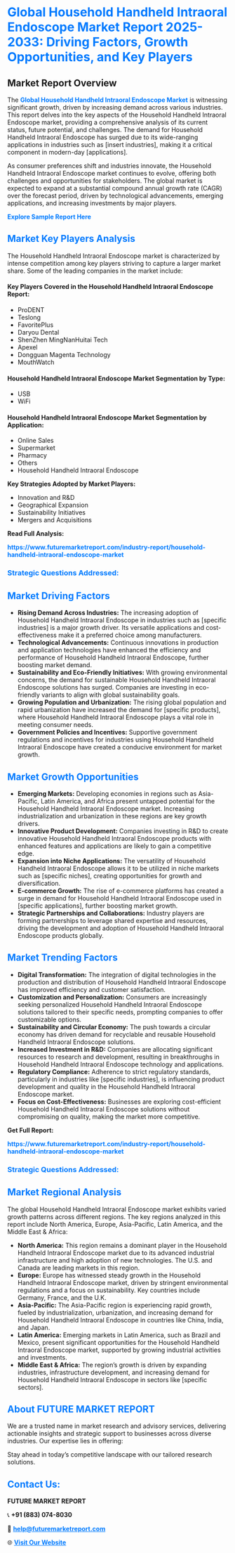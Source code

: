 <h1 style="color: #007BFF;">Global Household Handheld Intraoral Endoscope Market Report 2025-2033: Driving Factors, Growth Opportunities, and Key Players</h1>

<section id="overview">
<h2>Market Report Overview</h2>
<p>The <a href="https://www.futuremarketreport.com/industry-report/household-handheld-intraoral-endoscope-market" style="color: #007BFF; text-decoration: none;"><strong>Global Household Handheld Intraoral Endoscope Market</strong></a> is witnessing significant growth, driven by increasing demand across various industries. This report delves into the key aspects of the Household Handheld Intraoral Endoscope market, providing a comprehensive analysis of its current status, future potential, and challenges. The demand for Household Handheld Intraoral Endoscope has surged due to its wide-ranging applications in industries such as [insert industries], making it a critical component in modern-day [applications].</p>
<p>As consumer preferences shift and industries innovate, the Household Handheld Intraoral Endoscope market continues to evolve, offering both challenges and opportunities for stakeholders. The global market is expected to expand at a substantial compound annual growth rate (CAGR) over the forecast period, driven by technological advancements, emerging applications, and increasing investments by major players.</p>
</section>

<section id="overview">
<p><a href="https://www.futuremarketreport.com/request-sample/reportId=122051" style="color: #007BFF; text-decoration: none;"><strong>Explore Sample Report Here</strong></a></p>
</section>

<section id="key-players">
<h2 style="color: #007BFF;">Market Key Players Analysis</h2>
<p>The Household Handheld Intraoral Endoscope market is characterized by intense competition among key players striving to capture a larger market share. Some of the leading companies in the market include:</p>
<h4>Key Players Covered in the Household Handheld Intraoral Endoscope Report:</h4>
<ul><li>ProDENT</li><li>Teslong</li><li>FavoritePlus</li><li>Daryou Dental</li><li>ShenZhen MingNanHuitai Tech</li><li>Apexel</li><li>Dongguan Magenta Technology</li><li>MouthWatch</li></ul>
<h4>Household Handheld Intraoral Endoscope Market Segmentation by Type:</h4>
<ul><li>USB</li><li>WiFi</li></ul>

<h4>Household Handheld Intraoral Endoscope Market Segmentation by Application:</h4>
<ul><li>Online Sales</li><li>Supermarket</li><li>Pharmacy</li><li>Others</li><li>Household Handheld Intraoral Endoscope</li></ul>
<p><strong>Key Strategies Adopted by Market Players:</strong></p>
<ul>
<li>Innovation and R&D</li>
<li>Geographical Expansion</li>
<li>Sustainability Initiatives</li>
<li>Mergers and Acquisitions</li>
</ul>
</section>

<section>
<p><strong>Read Full Analysis: </strong></p><a href="https://www.futuremarketreport.com/industry-report/household-handheld-intraoral-endoscope-market" style="color: #007BFF; text-decoration: none;"><strong>https://www.futuremarketreport.com/industry-report/household-handheld-intraoral-endoscope-market</strong></a>
<h3 style="color: #007BFF;">Strategic Questions Addressed:</h3>
</section>

<section id="driving-factors">
<h2 style="color: #007BFF;">Market Driving Factors</h2>
<ul>
<li><strong>Rising Demand Across Industries:</strong> The increasing adoption of Household Handheld Intraoral Endoscope in industries such as [specific industries] is a major growth driver. Its versatile applications and cost-effectiveness make it a preferred choice among manufacturers.</li>
<li><strong>Technological Advancements:</strong> Continuous innovations in production and application technologies have enhanced the efficiency and performance of Household Handheld Intraoral Endoscope, further boosting market demand.</li>
<li><strong>Sustainability and Eco-Friendly Initiatives:</strong> With growing environmental concerns, the demand for sustainable Household Handheld Intraoral Endoscope solutions has surged. Companies are investing in eco-friendly variants to align with global sustainability goals.</li>
<li><strong>Growing Population and Urbanization:</strong> The rising global population and rapid urbanization have increased the demand for [specific products], where Household Handheld Intraoral Endoscope plays a vital role in meeting consumer needs.</li>
<li><strong>Government Policies and Incentives:</strong> Supportive government regulations and incentives for industries using Household Handheld Intraoral Endoscope have created a conducive environment for market growth.</li>
</ul>
</section>

<section id="growth-opportunities">
<h2 style="color: #007BFF;">Market Growth Opportunities</h2>
<ul>
<li><strong>Emerging Markets:</strong> Developing economies in regions such as Asia-Pacific, Latin America, and Africa present untapped potential for the Household Handheld Intraoral Endoscope market. Increasing industrialization and urbanization in these regions are key growth drivers.</li>
<li><strong>Innovative Product Development:</strong> Companies investing in R&D to create innovative Household Handheld Intraoral Endoscope products with enhanced features and applications are likely to gain a competitive edge.</li>
<li><strong>Expansion into Niche Applications:</strong> The versatility of Household Handheld Intraoral Endoscope allows it to be utilized in niche markets such as [specific niches], creating opportunities for growth and diversification.</li>
<li><strong>E-commerce Growth:</strong> The rise of e-commerce platforms has created a surge in demand for Household Handheld Intraoral Endoscope used in [specific applications], further boosting market growth.</li>
<li><strong>Strategic Partnerships and Collaborations:</strong> Industry players are forming partnerships to leverage shared expertise and resources, driving the development and adoption of Household Handheld Intraoral Endoscope products globally.</li>
</ul>
</section>

<section id="trending-factors">
<h2 style="color: #007BFF;">Market Trending Factors</h2>
<ul>
<li><strong>Digital Transformation:</strong> The integration of digital technologies in the production and distribution of Household Handheld Intraoral Endoscope has improved efficiency and customer satisfaction.</li>
<li><strong>Customization and Personalization:</strong> Consumers are increasingly seeking personalized Household Handheld Intraoral Endoscope solutions tailored to their specific needs, prompting companies to offer customizable options.</li>
<li><strong>Sustainability and Circular Economy:</strong> The push towards a circular economy has driven demand for recyclable and reusable Household Handheld Intraoral Endoscope solutions.</li>
<li><strong>Increased Investment in R&D:</strong> Companies are allocating significant resources to research and development, resulting in breakthroughs in Household Handheld Intraoral Endoscope technology and applications.</li>
<li><strong>Regulatory Compliance:</strong> Adherence to strict regulatory standards, particularly in industries like [specific industries], is influencing product development and quality in the Household Handheld Intraoral Endoscope market.</li>
<li><strong>Focus on Cost-Effectiveness:</strong> Businesses are exploring cost-efficient Household Handheld Intraoral Endoscope solutions without compromising on quality, making the market more competitive.</li>
</ul>
</section>

<section>
<p><strong>Get Full Report: </strong></p><a href="https://www.futuremarketreport.com/industry-report/household-handheld-intraoral-endoscope-market" style="color: #007BFF; text-decoration: none;"><strong>https://www.futuremarketreport.com/industry-report/household-handheld-intraoral-endoscope-market</strong></a>
<h3 style="color: #007BFF;">Strategic Questions Addressed:</h3>
</section>


<section id="regional-analysis">
<h2 style="color: #007BFF;">Market Regional Analysis</h2>
<p>The global Household Handheld Intraoral Endoscope market exhibits varied growth patterns across different regions. The key regions analyzed in this report include North America, Europe, Asia-Pacific, Latin America, and the Middle East & Africa:</p>
<ul>
<li><strong>North America:</strong> This region remains a dominant player in the Household Handheld Intraoral Endoscope market due to its advanced industrial infrastructure and high adoption of new technologies. The U.S. and Canada are leading markets in this region.</li>
<li><strong>Europe:</strong> Europe has witnessed steady growth in the Household Handheld Intraoral Endoscope market, driven by stringent environmental regulations and a focus on sustainability. Key countries include Germany, France, and the U.K.</li>
<li><strong>Asia-Pacific:</strong> The Asia-Pacific region is experiencing rapid growth, fueled by industrialization, urbanization, and increasing demand for Household Handheld Intraoral Endoscope in countries like China, India, and Japan.</li>
<li><strong>Latin America:</strong> Emerging markets in Latin America, such as Brazil and Mexico, present significant opportunities for the Household Handheld Intraoral Endoscope market, supported by growing industrial activities and investments.</li>
<li><strong>Middle East & Africa:</strong> The region’s growth is driven by expanding industries, infrastructure development, and increasing demand for Household Handheld Intraoral Endoscope in sectors like [specific sectors].</li>
</ul>
</section>

<footer>
<h2 style="color: #007BFF;">About FUTURE MARKET REPORT</h2>
<p>We are a trusted name in market research and advisory services, delivering actionable insights and strategic support to businesses across diverse industries. Our expertise lies in offering:</p>

<p>Stay ahead in today’s competitive landscape with our tailored research solutions.</p>

<h2 style="color: #007BFF;">Contact Us:</h2>
<p><strong>FUTURE MARKET REPORT</strong></p>
<p>📞 <strong>+91 (883) 074-8030</strong></p>
<p>📧 <strong><a href="mailto:help@futuremarketreport.com" style="color: #007BFF;">help@futuremarketreport.com</a></strong></p>
<p>🌐 <strong><a href="https://www.futuremarketreport.com/" style="color: #007BFF;">Visit Our Website</a></strong></p>
</footer>